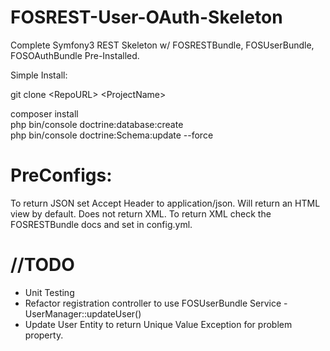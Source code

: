 FOSREST-User-OAuth-Skeleton
========

Complete Symfony3 REST Skeleton w/ FOSRESTBundle, FOSUserBundle, FOSOAuthBundle Pre-Installed.

Simple Install:

git clone \<RepoURL> \<ProjectName>

composer install <br/>
php bin/console doctrine:database:create<br/>
php bin/console doctrine:Schema:update --force

PreConfigs:
=====
To return JSON set Accept Header to application/json.  Will return an HTML view by default.  Does not return XML.  To return XML check the FOSRESTBundle docs and set in config.yml.


//TODO
====
<ul>
<li>Unit Testing</li>
<li>Refactor registration controller to use FOSUserBundle Service - UserManager::updateUser()</li>
<li>Update User Entity to return Unique Value Exception for problem property.</li>
</ul>





